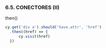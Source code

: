 ### 6.5. CONECTORES (II)

then()
```typescript
cy.get('div a').should('have.attr', 'href')
  .then((href) => {
      cy.visit(href)
  })
```